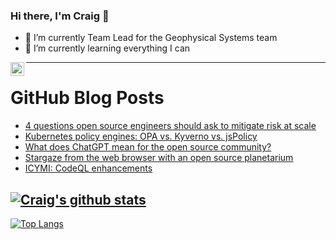 ### Hi there, I'm Craig 👋

<!--
**CraigTeelFugro/CraigTeelFugro** is a ✨ _special_ ✨ repository because its `README.md` (this file) appears on your GitHub profile.

Here are some ideas to get you started:
-->

- 🔭 I’m currently Team Lead for the Geophysical Systems team
- 🌱 I’m currently learning everything I can

[<img align="left" alt="Craig Teel | LinkedIn" width="22px" src="https://cdn.jsdelivr.net/npm/simple-icons@v3/icons/linkedin.svg" />][linkedin]

---

# GitHub Blog Posts

<!-- BLOG-POST-LIST:START -->
- [4 questions open source engineers should ask to mitigate risk at scale](https://opensource.com/article/23/2/open-source-mitigate-risk)
- [Kubernetes policy engines: OPA vs. Kyverno vs. jsPolicy](https://opensource.com/article/23/2/kubernetes-policy-engines)
- [What does ChatGPT mean for the open source community?](https://opensource.com/article/23/2/chatgpt-vs-community)
- [Stargaze from the web browser with an open source planetarium](https://opensource.com/article/23/2/open-source-planetarium)
- [ICYMI: CodeQL enhancements](https://github.blog/2023-02-16-icymi-codeql-enhancements/)
<!-- BLOG-POST-LIST:END -->

## [![Craig's github stats](https://github-readme-stats.vercel.app/api?username=craigteelfugro&show_icons=true&theme=radical)](https://github.com/anuraghazra/github-readme-stats)


[linkedin]: https://linkedin.com/in/craig-teel-b8786771
[![Top Langs](https://github-readme-stats.vercel.app/api/top-langs/?username=craigteelfugro&layout=compact)](https://github.com/anuraghazra/github-readme-stats)
